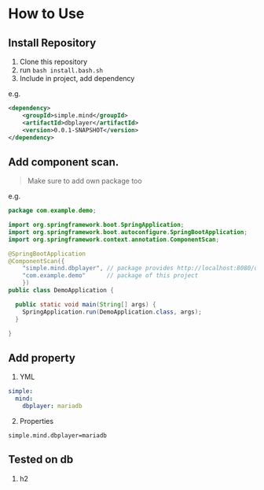 # How to Use

## Install Repository
1. Clone this repository
2. run `bash install.bash.sh`
3. Include in project, add dependency

e.g.

```xml
<dependency>
	<groupId>simple.mind</groupId>
	<artifactId>dbplayer</artifactId>
	<version>0.0.1-SNAPSHOT</version>
</dependency>
```

## Add component scan. 

> Make sure to add own package too

e.g.

```java
package com.example.demo;

import org.springframework.boot.SpringApplication;
import org.springframework.boot.autoconfigure.SpringBootApplication;
import org.springframework.context.annotation.ComponentScan;

@SpringBootApplication
@ComponentScan({ 
	"simple.mind.dbplayer", // package provides http://localhost:8080/database/ 
	"com.example.demo"      // package of this project
	})
public class DemoApplication {

  public static void main(String[] args) {
    SpringApplication.run(DemoApplication.class, args);
  }

}

```

## Add property

1. YML

```yml
simple:
  mind:
    dbplayer: mariadb
```

2. Properties

```
simple.mind.dbplayer=mariadb
```


## Tested on db

1. h2
